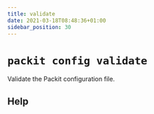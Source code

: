 ```yaml
---
title: validate
date: 2021-03-18T08:48:36+01:00
sidebar_position: 30
---
```

# `packit config validate`

Validate the Packit configuration file.


## Help


